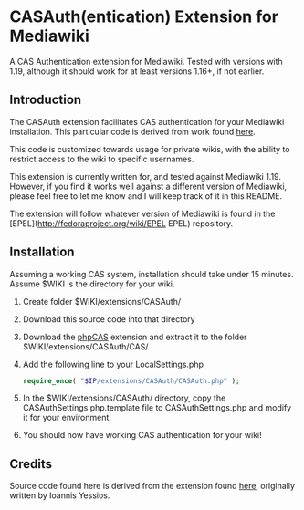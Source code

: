 CASAuth(entication) Extension for Mediawiki
===========================================

A CAS Authentication extension for Mediawiki. Tested with versions with
1.19, although it should work for at least versions 1.16+, if not earlier.

Introduction
------------

The CASAuth extension facilitates CAS authentication for your Mediawiki
installation.  This particular code is derived from work found
[here](http://www.mediawiki.org/wiki/Extension:CASAuthentication).

This code is customized towards usage for private wikis, with the ability to
restrict access to the wiki to specific usernames.

This extension is currently written for, and tested against Mediawiki 1.19. 
However, if you find it works well against a different version of Mediawiki,
please feel free to let me know and I will keep track of it in this README.

The extension will follow whatever version of Mediawiki is found in the
[EPEL](http://fedoraproject.org/wiki/EPEL EPEL) repository.

Installation
------------

Assuming a working CAS system, installation should take under 15 minutes.
Assume $WIKI is the directory for your wiki.

1.  Create folder $WIKI/extensions/CASAuth/

2.  Download this source code into that directory

3.  Download the [phpCAS](https://wiki.jasig.org/display/CASC/phpCAS) extension
    and extract it to the folder $WIKI/extensions/CASAuth/CAS/

4.  Add the following line to your LocalSettings.php

    ```php
    require_once( "$IP/extensions/CASAuth/CASAuth.php" );
    ```

5.  In the $WIKI/extensions/CASAuth/ directory, copy the
    CASAuthSettings.php.template file to CASAuthSettings.php and modify it for
    your environment.

6.  You should now have working CAS authentication for your wiki!

Credits
-------

Source code found here is derived from the extension found
[here](http://www.mediawiki.org/wiki/Extension:CASAuthentication), originally
written by Ioannis Yessios.
